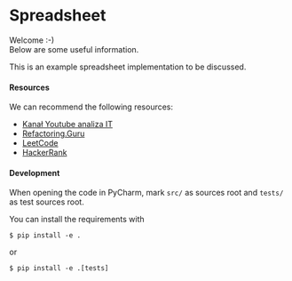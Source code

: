 # Spreadsheet
Welcome :-) \
Below are some useful information.

This is an example spreadsheet implementation
to be discussed.

#### Resources
We can recommend the following resources:

* [Kanał Youtube analiza IT](https://www.youtube.com/c/analizaIT-biznesowa)
* [Refactoring.Guru](https://refactoring.guru/pl)
* [LeetCode](https://leetcode.com/)
* [HackerRank](https://www.hackerrank.com/domains/algorithms)

#### Development
When opening the code in PyCharm,
mark `src/` as sources root and `tests/` as test sources root.

You can install the requirements with
```
$ pip install -e .
```
or
```
$ pip install -e .[tests]
```
